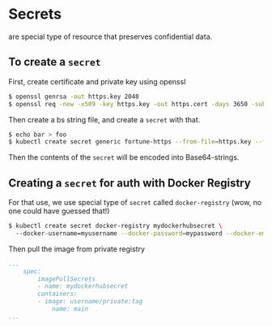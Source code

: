# Secrets
are special type of resource that preserves confidential data.

## To create a `secret`
First, create certificate and private key using openssl
```bash
$ openssl genrsa -out https.key 2048
$ openssl req -new -x509 -key https.key -out https.cert -days 3650 -subj /CN=www.kubia-example.com
```
Then create a bs string file, and create a `secret` with that.
```bash
$ echo bar > foo
$ kubectl create secret generic fortune-https --from-file=https.key --from=file=https.cert --from-file=foo
```
Then the contents of the `secret` will be encoded into Base64-strings.

## Creating a `secret` for auth with Docker Registry
For that use, we use special type of `secret` called `docker-registry` (wow, no one could have guessed that!)
```bash
$ kubectl create secret docker-registry mydockerhubsecret \ 
  --docker-username=myusername --docker-password=mypassword --docker-email=my.email@provider.com
```
Then pull the image from private registry
```yaml
...
	spec:
		imagePullSecrets
		- name: mydockerhubsecret
		containers:
		- image: username/private:tag
			name: main
...
```